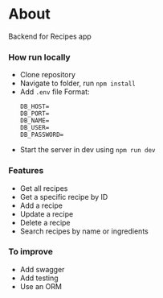 # About

Backend for Recipes app

### How run locally

- Clone repository
- Navigate to folder, run `npm install`
- Add `.env` file
  Format:
  ```
  DB_HOST=
  DB_PORT=
  DB_NAME=
  DB_USER=
  DB_PASSWORD=
  ```
- Start the server in dev using `npm run dev`

### Features

- Get all recipes
- Get a specific recipe by ID
- Add a recipe
- Update a recipe
- Delete a recipe
- Search recipes by name or ingredients

### To improve

- Add swagger
- Add testing
- Use an ORM